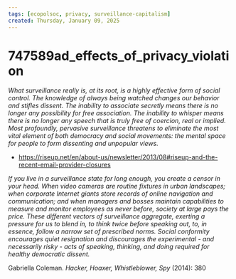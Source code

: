 ```yaml
---
tags: [ecopolsoc, privacy, surveillance-capitalism]
created: Thursday, January 09, 2025
---
```


# 747589ad_effects_of_privacy_violation

_What surveillance really is, at its root, is a highly effective form of social
control. The knowledge of always being watched changes our behavior and stifles
dissent. The inability to associate secretly means there is no longer any
possibility for free association. The inability to whisper means there is no
longer any speech that is truly free of coercion, real or implied. Most
profoundly, pervasive surveillance threatens to eliminate the most vital element
of both democracy and social movements: the mental space for people to form
dissenting and unpopular views._

- https://riseup.net/en/about-us/newsletter/2013/08#riseup-and-the-recent-email-provider-closures

_If you live in a surveillance state for long enough, you create a censor in
your head. When video cameras are routine fixtures in urban landscapes; when
corporate Internet giants store records of online navigation and communication;
and when managers and bosses maintain capabilities to measure and monitor
employees as never before, society at large pays the price. These different
vectors of surveillance aggregate, exerting a pressure for us to blend in, to
think twice before speaking out, to, in essence, follow a narrow set of
prescribed norms. Social conformity encourages quiet resignation and discourages
the experimental - and necessarily risky - acts of speaking, thinking, and doing
required for healthy democratic dissent._

Gabriella Coleman. _Hacker, Hoaxer, Whistleblower, Spy_ (2014): 380
